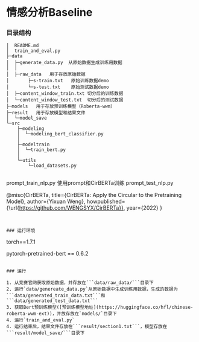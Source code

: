 # 情感分析Baseline

### 目录结构

```
│  README.md
│  train_and_eval.py
├─data
│  ├─generate_data.py  从原始数据生成训练用数据
│  │
│  ├─raw_data   用于存放原始数据
│       ├─s-train.txt   原始训练数据demo
│       └─s-test.txt    原始测试数据demo
│  ├─content_window_train.txt 切分后的训练数据
│  └─content_window_test.txt  切分后的测试数据 
├─models   用于存放预训练模型（Roberta-wwm）
├─result   用于存放模型和结果文件
│  └─model_save
└─src
    ├─modeling
    │  └─modeling_bert_classifier.py
    │          
    ├─modeltrain
    │  └─train_bert.py
    │          
    └─utils
        └─load_datasets.py
        
```
prompt_train_nlp.py 使用prompt和CirBERTa训练
prompt_test_nlp.py 

@misc{CirBERTa,
  title={CirBERTa: Apply the Circular to the Pretraining Model},
  author={Yixuan Weng},
  howpublished={\url{https://github.com/WENGSYX/CirBERTa}},
  year={2022}
}
```


### 运行环境

```
torch==1.7.1

pytorch-pretrained-bert == 0.6.2
```

### 运行

1. 从竞赛官网获取原始数据，并存放在```data/raw_data/```目录下
2. 运行`data/genereate_data.py`从原始数据中生成训练用数据，生成的数据为```data/generated_train_data.txt```和```data/generated_test_data.txt```
3. 获取Bert预训练模型([预训练模型地址](https://huggingface.co/hfl/chinese-roberta-wwm-ext))，并放存放在`models/`目录下
4. 运行`train_and_eval.py`
4. 运行结束后，结果文件存放在```result/section1.txt```，模型存放在```result/model_save/```目录下
